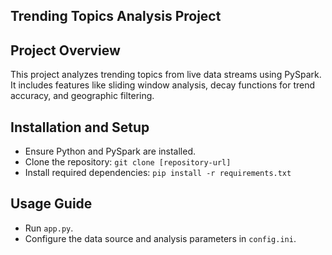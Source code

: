 ## Trending Topics Analysis Project

## Project Overview
This project analyzes trending topics from live data streams using PySpark. 
It includes features like sliding window analysis, decay functions for trend accuracy, and geographic filtering.

## Installation and Setup
- Ensure Python and PySpark are installed.
- Clone the repository: `git clone [repository-url]`
- Install required dependencies: `pip install -r requirements.txt`

## Usage Guide
- Run `app.py`.
- Configure the data source and analysis parameters in `config.ini`.
